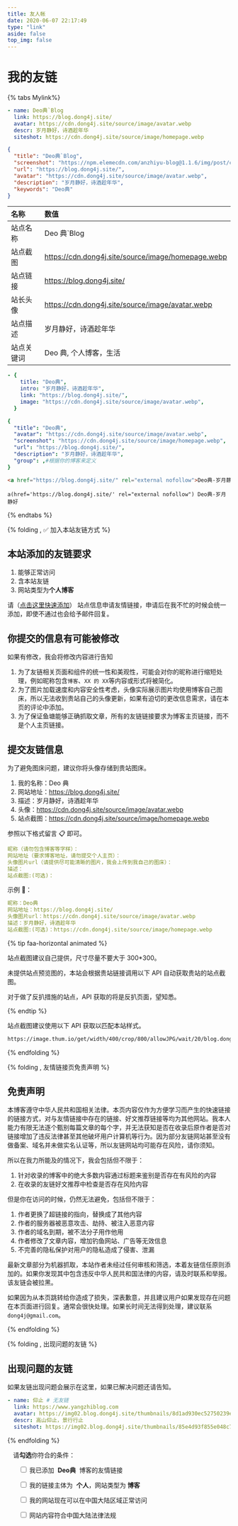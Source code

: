 ```yaml
---
title: 友人帐
date: 2020-06-07 22:17:49
type: "link"
aside: false
top_img: false
---
```


<h1>我的友链</h1>

{% tabs Mylink%}

<!-- tab 🙋 butterfly-💭candy -->

```yml
- name: Deo典`Blog
  link: https://blog.dong4j.site/
  avatar: https://cdn.dong4j.site/source/image/avatar.webp
  descr: 岁月静好，诗酒趁年华
  siteshot: https://cdn.dong4j.site/source/image/homepage.webp
```

<!-- endtab -->

<!-- tab ☀️Volantis -->

```json
{
  "title": "Deo典`Blog",
  "screenshot": "https://npm.elemecdn.com/anzhiyu-blog@1.1.6/img/post/common/blog.dong4j.sitep.jpg",
  "url": "https://blog.dong4j.site/",
  "avatar": "https://cdn.dong4j.site/source/image/avatar.webp",
  "description": "岁月静好，诗酒趁年华",
  "keywords": "Deo典"
}
```

<!-- endtab -->

<!-- tab 🌴General -->

| 名称       | 数值                                                                           |
| :--------- | :----------------------------------------------------------------------------- |
| 站点名称   | Deo 典`Blog                                                                    |
| 站点截图   | https://cdn.dong4j.site/source/image/homepage.webp |
| 站点链接   | https://blog.dong4j.site/                                                      |
| 站长头像   | https://cdn.dong4j.site/source/image/avatar.webp   |
| 站点描述   | 岁月静好，诗酒趁年华                                                           |
| 站点关键词 | Deo 典, 个人博客，生活                                                         |

<!-- endtab -->

<!-- tab Fuild -->

```yml
- {
    title: "Deo典",
    intro: "岁月静好，诗酒趁年华",
    link: "https://blog.dong4j.site/",
    image: "https://cdn.dong4j.site/source/image/avatar.webp",
  }
```

<!-- endtab -->

<!-- tab Volantis -->

```yml
{
  "title": "Deo典",
  "avatar": "https://cdn.dong4j.site/source/image/avatar.webp",
  "screenshot": "https://cdn.dong4j.site/source/image/homepage.webp",
  "url": "https://blog.dong4j.site/",
  "description": "岁月静好，诗酒趁年华",
  "group": ,#根据你的博客来定义
}
```

<!-- endtab -->

<!-- tab Html -->

```html
<a href="https://blog.dong4j.site/" rel="external nofollow">Deo典-岁月静好</a>
```

<!-- endtab -->

<!-- tab Jade -->

```code
a(href='https://blog.dong4j.site/' rel="external nofollow") Deo典-岁月静好
```

<!-- endtab -->

{% endtabs %}

{% folding , ✅ 加入本站友链方式 %}

## 本站添加的友链要求

1. 能够正常访问
2. 含本站友链
3. 网站类型为<strong>个人博客</strong>

请（<a onclick="anzhiyu.addFriendLink()" href="#post-comment">点击这里快速添加</a>） 站点信息申请友情链接，申请后在我不忙的时候会统一添加，即使不通过也会给予邮件回复。

## 你提交的信息有可能被修改

如果有修改，我会将修改内容进行告知

1. 为了友链相关页面和组件的统一性和美观性，可能会对你的昵称进行缩短处理，例如昵称包含`博客`、`XX 的 XX`等内容或形式将被简化。
2. 为了图片加载速度和内容安全性考虑，头像实际展示图片均使用博客自己图床，所以无法收到贵站自己的头像更新，如果有迫切的更改信息需求，请在本页的评论中添加。
3. 为了保证鱼塘能够正确抓取文章，所有的友链链接要求为博客主页链接，而不是个人主页链接。

## 提交友链信息

为了避免图床问题，建议你将头像存储到贵站图床。

1. 我的名称：Deo 典
2. 网站地址：https://blog.dong4j.site/
3. 描述：岁月静好，诗酒趁年华
4. 头像：https://cdn.dong4j.site/source/image/avatar.webp
5. 站点截图：https://cdn.dong4j.site/source/image/homepage.webp

参照以下格式留言 📋 即可。

```yml
昵称（请勿包含博客等字样）：
网站地址（要求博客地址，请勿提交个人主页）：
头像图片url（请提供尽可能清晰的图片，我会上传到我自己的图床）：
描述：
站点截图:(可选)：
```

示例 📢：

```yml
昵称：Deo典
网站地址：https://blog.dong4j.site/
头像图片url：https://cdn.dong4j.site/source/image/avatar.webp
描述：岁月静好，诗酒趁年华
站点截图:(可选)：https://cdn.dong4j.site/source/image/homepage.webp
```

{% tip faa-horizontal animated %}

站点截图建议自己提供，尺寸尽量不要大于 300\*300。

未提供站点预览图的，本站会根据贵站链接调用以下 API 自动获取贵站的站点截图。

对于做了反扒措施的站点，API 获取的将是反扒页面，望知悉。

{% endtip %}

站点截图建议使用以下 API 获取以匹配本站样式。

```markdown
https://image.thum.io/get/width/400/crop/800/allowJPG/wait/20/blog.dong4j.site/https://<你的域名>/
```

{% endfolding %}

{% folding , 友情链接页免责声明 %}

## 免责声明

本博客遵守中华人民共和国相关法律。本页内容仅作为方便学习而产生的快速链接的链接方式，对与友情链接中存在的链接、好文推荐链接等均为其他网站。我本人能力有限无法逐个甄别每篇文章的每个字，并无法获知是否在收录后原作者是否对链接增加了违反法律甚至其他破坏用户计算机等行为。因为部分友链网站甚至没有做备案、域名并未做实名认证等，所以友链网站均可能存在风险，请你须知。

所以在我力所能及的情况下，我会包括但不限于：

1. 针对收录的博客中的绝大多数内容通过标题来鉴别是否存在有风险的内容
2. 在收录的友链好文推荐中检查是否存在风险内容

但是你在访问的时候，仍然无法避免，包括但不限于：

1. 作者更换了超链接的指向，替换成了其他内容
2. 作者的服务器被恶意攻击、劫持、被注入恶意内容
3. 作者的域名到期，被不法分子用作他用
4. 作者修改了文章内容，增加钓鱼网站、广告等无效信息
5. 不完善的隐私保护对用户的隐私造成了侵害、泄漏

最新文章部分为机器抓取，本站作者未经过任何审核和筛选，本着友链信任原则添加的。如果你发现其中包含违反中华人民共和国法律的内容，请及时联系和举报。该友链会被拉黑。

如果因为从本页跳转给你造成了损失，深表歉意，并且建议用户如果发现存在问题在本页面进行回复。通常会很快处理。如果长时间无法得到处理，建议联系`dong4j@gmail.com`。

{% endfolding %}

{% folding , 出现问题的友链 %}

## 出现问题的友链

如果友链出现问题会展示在这里，如果已解决问题还请告知。

```yml
- name: 仰止 # 无友链
  link: https://www.yangzhiblog.com
  avatar: https://img02.blog.dong4j.site/thumbnails/8d1ad930ec52750239ea6b7d0a3a44f5.png
  descr: 高山仰止，景行行止
  siteshot: https://img02.blog.dong4j.site/thumbnails/85e4d93f855e048c75c8cb07b74236bb.png
```

{% endfolding %}

<p style="padding: 0 0 0 .8rem">
    请<strong>勾选</strong>你符合的条件：
</p>
<div id="friendlink_checkboxs" style="padding: 0 0 0 1.6rem">
    <p>
        <label class="checkbox">
            <input type="checkbox" class="checkbox-input" id="checkbox1">
            我已添加&nbsp; <b>Deo典</b> &nbsp;博客的友情链接
        </label>
    </p>
    <p>
        <label class="checkbox">
            <input type="checkbox" class="checkbox-input" id="checkbox2">
            我的链接主体为&nbsp; <b>个人</b>，网站类型为&nbsp;<b>博客</b>
        </label>
    </p>
    <p>
        <label class="checkbox">
            <input type="checkbox" class="checkbox-input" id="checkbox3">
            我的网站现在可以在中国大陆区域正常访问
        </label>
    </p>
    <p>
        <label class="checkbox">
            <input type="checkbox" class="checkbox-input" id="checkbox4">
            网站内容符合中国大陆法律法规
        </label>
    </p>
</div>

<script>
document.addEventListener("DOMContentLoaded", function () {
    const checkboxes = document.querySelectorAll(".checkbox-input");

    // 更新提交按钮的显示状态
    function updateSubmitButton() {
    const twikooSubmit = document.querySelector(".tk-submit");
    const input = document.querySelector('.el-textarea__inner');

    // 检查 .tk-submit 是否存在
    if (!twikooSubmit) {
      console.warn("评论提交按钮 .tk-submit 未找到");
      return;
    }

    // 检查 .el-textarea__inner 是否存在
    if (!input) {
        console.warn("评论输入框 .el-textarea__inner 未找到");
        return;
    }

    // 检查是否所有复选框都已勾选
    const allChecked = Array.from(checkboxes).every(checkbox => checkbox.checked);

    if (allChecked) {
        // 显示提交按钮
        twikooSubmit.style.opacity = "1";
        twikooSubmit.style.height = "auto";
        twikooSubmit.style.overflow = "visible";

        // 填写模板信息到输入框
        input.value = '昵称（请勿包含博客等字样）：\n网站地址（要求博客地址，请勿提交个人主页）：\n头像图片url（请提供尽可能清晰的图片，我会上传到我自己的图床）：\n描述：\n类型（生活类或者技术类二选一）：\n能看到友情链接的地址：';

        // 模拟输入事件以更新界面
        input.dispatchEvent(new Event('input', { bubbles: true }));

        // 将光标设置到最后一行
        input.focus();
        input.setSelectionRange(input.value.length, input.value.length);
    } else {
        // 隐藏提交按钮
        twikooSubmit.style.opacity = "0";
        twikooSubmit.style.height = "0";
        twikooSubmit.style.overflow = "hidden";
        input.value = '';
    }
  }

    // 给每个复选框添加监听器
    checkboxes.forEach(checkbox => checkbox.addEventListener("change", updateSubmitButton));
});
</script>

<style>
.comment-head {
    display: none;
}
/* 隐藏提交按钮 */
.tk-comments > .tk-submit {
    opacity: 0;
    height: 0;
    transition: opacity 0.5s ease, height 0.5s ease;
    overflow: hidden;
}
</style>
